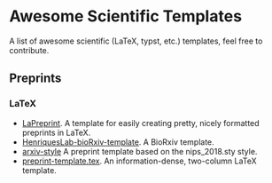 # Awesome Scientific Templates
A list of awesome scientific (LaTeX, typst, etc.) templates, feel free to contribute.

## Preprints
### LaTeX
- [LaPreprint](https://github.com/LaPreprint/LaPreprint). A template for easily creating pretty, nicely formatted preprints in LaTeX.
- [HenriquesLab-bioRxiv-template](https://www.overleaf.com/latex/templates/henriqueslab-biorxiv-template/nyprsybwffws). A BioRxiv template.
- [arxiv-style](https://github.com/kourgeorge/arxiv-style) A preprint template based on the nips_2018.sty style.
- [preprint-template.tex](https://github.com/brenhinkeller/preprint-template.tex). An information-dense, two-column LaTeX template.
